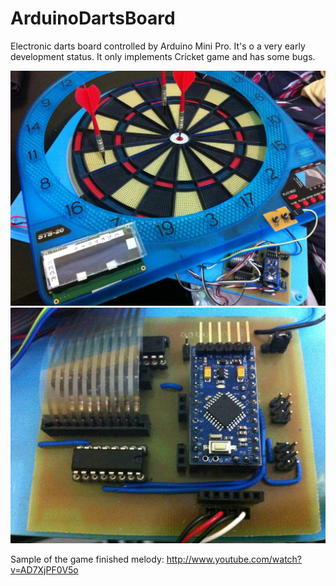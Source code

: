 ArduinoDartsBoard
=================

Electronic darts board controlled by Arduino Mini Pro. It's o a very early development status. It only implements Cricket game and has some bugs.

![hardware](doc/hardware.jpg)
![hardware](doc/board.jpg)

Sample of the game finished melody: http://www.youtube.com/watch?v=AD7XjPF0V5o
